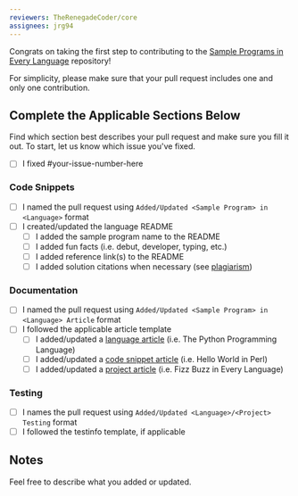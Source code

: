 ```yaml
---
reviewers: TheRenegadeCoder/core
assignees: jrg94
---
```


Congrats on taking the first step to contributing to the [Sample Programs in Every Language][1] repository!

For simplicity, please make sure that your pull request includes one and only
one contribution.

## Complete the Applicable Sections Below

Find which section best describes your pull request and make sure you fill
it out. To start, let us know which issue you've fixed.

- [ ] I fixed #your-issue-number-here

### Code Snippets

- [ ] I named the pull request using `Added/Updated <Sample Program> in <Language>` format
- [ ] I created/updated the language README
  - [ ] I added the sample program name to the README
  - [ ] I added fun facts (i.e. debut, developer, typing, etc.)
  - [ ] I added reference link(s) to the README
  - [ ] I added solution citations when necessary (see [plagiarism][2])

### Documentation

  - [ ] I named the pull request using `Added/Updated <Sample Program> in <Language> Article` format
  - [ ] I followed the applicable article template
    - [ ] I added/updated a [language article][4] (i.e. The Python Programming Language)
    - [ ] I added/updated a [code snippet article][3] (i.e. Hello World in Perl)
    - [ ] I added/updated a [project article][5] (i.e. Fizz Buzz in Every Language)

### Testing

- [ ] I names the pull request using `Added/Updated <Language>/<Project> Testing` format
- [ ] I followed the testinfo template, if applicable

## Notes

Feel free to describe what you added or updated.

[1]: https://therenegadecoder.com/code/sample-programs-in-every-language/
[2]: ../CONTRIBUTING.md#plagiarism
[3]: ../../docs/templates/CODE_ARTICLE_TEMPLATE.md
[4]: ../../docs/templates/LANGUAGE_ARTICLE_TEMPLATE.md
[5]: ../../docs/templates/PROJECT_ARTICLE_TEMPLATE.md

